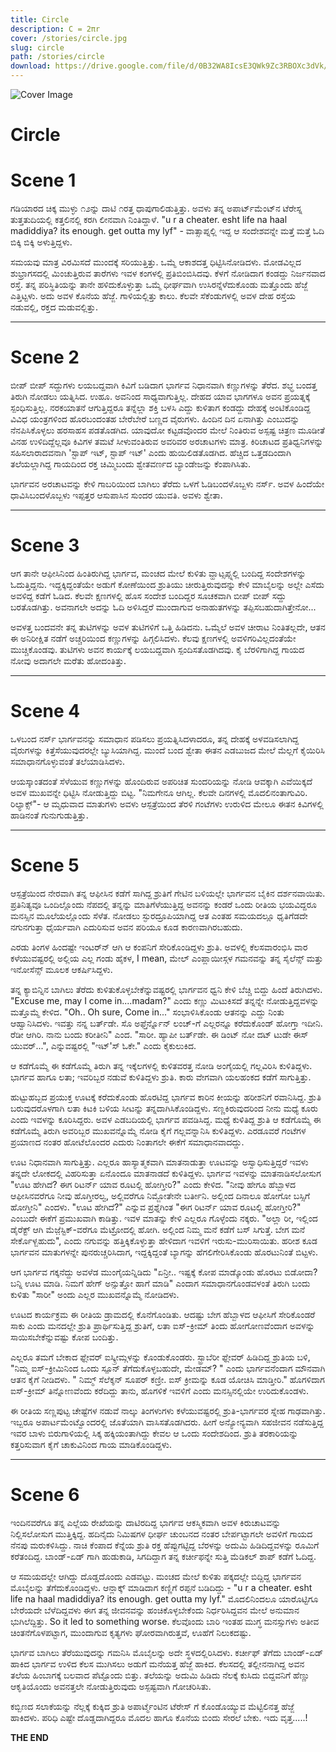 ```yaml
---
title: Circle
description: ​C = 2πr
cover: /stories/circle.jpg
slug: circle
path: /stories/circle
download: https://drive.google.com/file/d/0B32WA8IcsE3QWk9Zc3RBOXc3dVk/view?usp=drive_link&resourcekey=0-0N5ZQM6SVSRDqyoHADQgpA
---
```


![Cover Image](https://hegdeheartbeats.weebly.com/uploads/7/2/7/5/72751619/published/circle.jpg?1490989735)

# Circle


# Scene 1

ಗಡಿಯಾರದ ಚಿಕ್ಕ ಮುಳ್ಳು ೧೨ನ್ನು ದಾಟಿ ೧ರತ್ತ ಧಾಪುಗಾಲಿಡುತ್ತಿತ್ತು. ಅವಳು ತನ್ನ ಅಪಾರ್ಟ್‌ಮೆಂಟ್‌ನ ಟೆರೇಸ್ನ ತುತ್ತತುದಿಯಲ್ಲಿ ಕತ್ತಲಿನಲ್ಲಿ ಕರಗಿ ಲೀನವಾಗಿ ನಿಂತಿದ್ದಾಳೆ. "u r a cheater. esht life na haal madiddiya? its enough. get outta my lyf" - ವಾತ್ಸಾಪ್ನಲ್ಲಿ ಇದ್ದ ಆ ಸಂದೇಶವನ್ನೇ ಮತ್ತೆ ಮತ್ತೆ ಓದಿ ಬಿಕ್ಕಿ ಬಿಕ್ಕಿ ಅಳುತ್ತಿದ್ದಳು.

ಸಮಯವು ಮಾತ್ರ ವಿರಮಿಸದೆ ಮುಂದಕ್ಕೆ ಸರಿಯುತ್ತಿತ್ತು. ಒಮ್ಮೆ ಆಕಾಶದತ್ತ ಧಿಟ್ಟಿಸಿನೋಡಿದಳು. ಮೋಡವಿಲ್ಲದ ಶುಭ್ರಾಗಸದಲ್ಲಿ ಮಿಂಚುತ್ತಿರುವ ತಾರೆಗಳು ಇವಳ ಕಂಗಳಲ್ಲಿ ಪ್ರತಿಬಿಂಬಿಸಿದವು. ಕೆಳಗೆ ನೋಡಿದಾಗ ಕಂಡದ್ದು ನಿರ್ಜನವಾದ ರಸ್ತೆ. ತನ್ನ ಪರಿಸ್ಥಿತಿಯನ್ನು ತಾನೇ ಹಳಿದುಕೊಳ್ಳುತ್ತಾ ಒಮ್ಮೆ ಧೀರ್ಘವಾಗಿ ಉಸಿರನ್ನೆಳೆದುಕೊಂಡು ಮತ್ತೊಂದು ಹೆಜ್ಜೆ ಎತ್ತಿಟ್ಟಳು. ಅದು ಅವಳ ಕೊನೆಯ ಹೆಜ್ಜೆ. ಗಾಳಿಯಲ್ಲಿತ್ತು ಕಾಲು. ಕೆಲವೇ ಸೆಕೆಂಡುಗಳಲ್ಲಿ ಅವಳ ದೇಹ ರಸ್ತೆಯ ನಡುವಲ್ಲಿ, ರಕ್ತದ ಮಡುವಲ್ಲಿತ್ತು.

---

# Scene 2

ಬೀಪ್ ಬೀಪ್ ಸದ್ದುಗಳು ಲಯಬದ್ದವಾಗಿ ಕಿವಿಗೆ ಬಡಿದಾಗ ಭಾರ್ಗವ ನಿಧಾನವಾಗಿ ಕಣ್ಣುಗಳನ್ನು ತೆರೆದ. ಶಭ್ಧ ಬಂದತ್ತ ತಿರುಗಿ ನೋಡಲು ಯತ್ನಿಸಿದ. ಉಹೂ. ಅವನಿಂದ ಸಾಧ್ಯವಾಗುತ್ತಿಲ್ಲ. ದೇಹದ ಯಾವ ಭಾಗಗಳೂ ಅವನ ಪ್ರಯತ್ನಕ್ಕೆ ಸ್ಪಂಧಿಸುತ್ತಿಲ್ಲ. ನರಕಯಾತನೆ ಆಗುತ್ತಿದ್ದರೂ ತನ್ನೆಲ್ಲಾ ಶಕ್ತಿ ಬಳಸಿ ಎದ್ದು ಕುಳಿತಾಗ ಕಂಡದ್ದು ದೇಹಕ್ಕೆ ಅಂಟಿಕೊಂಡಿದ್ದ ವಿವಿಧ ಯಂತ್ರಗಳಿಂದ ಹೊರಬಂದಂತಹ ಬೇರೆಬೇರೆ ಬಣ್ಣದ ವೈರುಗಳು. ಹಿಂದಿನ ದಿನ ಏನಾಗಿತ್ತು ಎಂಬುದನ್ನು ನೆನಪಿಸಿಕೊಳ್ಳಲು ಹರಸಾಹಸ ಪಡತೊಡಗಿದ. ಯಾವುದೋ ಕಟ್ಟಡವೊಂದರ ಮೇಲೆ ನಿಂತಿರುವ ಅಸ್ಪಷ್ಟ ಚಿತ್ರಣ ಮೂಡೀತೆ ವಿನಹ ಉಳಿದಿದ್ದೆಲ್ಲವೂ ಕಿವಿಗಳ ತಮಟೆ ಸೀಳುವಂತಿರುವ ಅವರಿವರ ಅರಚಾಟಗಳು ಮಾತ್ರ. ಕಿರಿಚಾಟದ ಪ್ರತಿಧ್ವನಿಗಳನ್ನು ಸಹಿಸಲಾರಾದವನಾಗಿ 'ಸ್ಟಾಪ್ ಇಟ್, ಸ್ಟಾಪ್ ಇಟ್' ಎಂದು ಹುಯಿಲಿಡತೊಡಗಿದ. ಹೆಚ್ಚಿದ ಒತ್ತಡದಿಂದಾಗಿ ತಲೆಯಲ್ಲಾಗಿದ್ದ ಗಾಯದಿಂದ ರಕ್ತ ಚಿಮ್ಮಿಬಂದು ಶ್ವೇತವರ್ಣದ ಬ್ಯಾಂಡೇಜನ್ನು ಕೆಂಪಾಗಿಸಿತು.

ಭಾರ್ಗವನ ಅರಚಾಟವನ್ನು ಕೇಳಿ ಗಾಬರಿಯಿಂದ ಬಾಗಿಲು ತೆರೆದು ಒಳಗೆ ಓಡಿಬಂದಳೊಬ್ಬಳು ನರ್ಸ್. ಅವಳ ಹಿಂದೆಯೇ ಧಾವಿಸಿಬಂದಳೊಬ್ಬಳು ಇಪ್ಪತ್ತರ ಆಸುಪಾಸಿನ ಸುಂದರ ಯುವತಿ. ಅವಳು ಶ್ವೇತಾ.

---

# Scene 3

ಆಗ ತಾನೇ ಆಫೀಸಿನಿಂದ ಹಿಂತಿರುಗಿದ್ದ ಭಾರ್ಗವ, ಮಂಚದ ಮೇಲೆ ಕುಳಿತು ವ್ಹಾಟ್ಸಪ್ಪ್ನಲ್ಲಿ ಬಂದಿದ್ದ ಸಂದೇಶಗಳನ್ನು ಓದುತ್ತಿದ್ದನು. ಇದ್ದಕ್ಕಿದ್ದಂತೆಯೇ ಅಡುಗೆ ಕೋಣೆಯಿಂದ ಶ್ರುತಿಯು ಚೀರುತ್ತಿರುವುದನ್ನು ಕೇಳಿ ಮಾಬೈಲನ್ನು ಅಲ್ಲೇ ಎಸೆದು ಅವಳಿದ್ದ ಕಡೆಗೆ ಓಡಿದ. ಕೆಲವೇ ಕ್ಷಣಗಳಲ್ಲಿ ಹೊಸ ಸಂದೇಶ ಬಂದಿದ್ದರ ಸೂಚಕವಾಗಿ ಬೀಪ್ ಬೀಪ್ ಸದ್ದು ಬರತೊಡಗಿತ್ತು. ಅವನಾಗಲೇ ಅದನ್ನು ಓದಿ ಅಳಿಸಿದ್ದರೆ ಮುಂದಾಗುವ ಅನಾಹುತಗಳನ್ನು ತಪ್ಪಿಸಬಹುದಾಗಿತ್ತೇನೋ...

ಅವಳತ್ತ ಬಂದವನೇ ತನ್ನ ತುಟಿಗಳನ್ನು ಅವಳ ತುಟಿಗಳಿಗೆ ಒತ್ತಿ ಹಿಡಿದನು. ಒಮ್ಮೆಲೆ ಅವಳ ಚೀರಾಟ ನಿಂತಿತಲ್ಲದೇ, ಆತನ ಈ ಅನಿರೀಕ್ಷಿತ ನಡೆಗೆ ಅಚ್ಚರಿಯಿಂದ ಕಣ್ಣುಗಳನ್ನು ಹಿಗ್ಗಲಿಸಿದಳು. ಕೆಲವು ಕ್ಷಣಗಳಲ್ಲಿ ಅವಳಿಗರಿವಿಲ್ಲದಂತೆಯೇ ಮುಚ್ಚಿಕೊಂಡವು. ತುಟಿಗಳು ಅವನ ಕಾರ್ಯಕ್ಕೆ ಲಯಬದ್ದವಾಗಿ ಸ್ಪಂದಿಸತೊಡಗಿದವು. ಕೈ ಬೆರಳಿಗಾಗಿದ್ದ ಗಾಯದ ನೋವು ಅದಾಗಲೇ ಮರೆತು ಹೋದಂತಿತ್ತು.

---

# Scene 4

ಒಳಬಂದ ನರ್ಸ್ ಭಾರ್ಗವನನ್ನು ಸಮಾಧಾನ ಪಡಿಸಲು ಪ್ರಯತ್ನಿಸಿದಳಾದರೂ, ತನ್ನ ದೇಹಕ್ಕೆ ಅಳವಡಿಸಲಾಗಿದ್ದ ವೈರುಗಳನ್ನು ಕಿತ್ತೆಸೆಯುವುದರಲ್ಲೇ ಬ್ಯುಸಿಯಾಗಿದ್ದ. ಮುಂದೆ ಬಂದ ಶ್ವೇತಾ ಈತನ ಎಡಬುಜದ ಮೇಲೆ ಮೆಲ್ಲಗೆ ಕೈಯಿರಿಸಿ ಸಮಾಧಾನಗೊಳ್ಳುವಂತೆ ತಲೆಯಾಡಿಸಿದಳು.

ಆಯಸ್ಕಾಂತದಂತೆ ಸೆಳೆಯುವ ಕಣ್ಣುಗಳನ್ನು ಹೊಂದಿರುವ ಅಪರಿಚಿತ ಸುಂದರಿಯನ್ನು ನೋಡಿ ಆವಕ್ಕಾಗಿ ಎವೆಯಿಕ್ಕದೆ ಅವಳ ಮುಖವನ್ನೇ ಧಿಟ್ಟಿಸಿ ನೋಡುತ್ತಿದ್ದು ಬಿಟ್ಟ. "ನಿಮಗೇನೂ ಆಗಿಲ್ಲ. ಕೆಲವೇ ದಿನಗಳಲ್ಲಿ ಮೊದಲಿನಂತಾಗುವಿರಿ. ರಿಲ್ಯಾಕ್ಸ್"- ಆ ಮೃಧುವಾದ ಮಾತುಗಳು ಅವಳು ಆಸ್ಪತ್ರೆಯಿಂದ ತೆರಳಿ ಗಂಟೆಗಳು ಉರುಳಿದ ಮೇಲೂ ಈತನ ಕಿವಿಗಳಲ್ಲಿ ಹಾಡಿನಂತೆ ಗುನುಗುಡುತ್ತಿತ್ತು.

---

# Scene 5
ಆಸ್ಪತ್ರೆಯಿಂದ ನೇರವಾಗಿ ತನ್ನ ಆಫೀಸಿನ ಕಡೆಗೆ ಸಾಗಿದ್ದ ಶ್ರುತಿಗೆ ಗೇಟಿನ ಬಳಿಯಲ್ಲೇ ಭಾರ್ಗವನ ಬೈಕಿನ ದರ್ಶನವಾಯಿತು. ಪ್ರತಿನಿತ್ಯವೂ ಒಂದಿಲ್ಲೊಂದು ನೆಪದಲ್ಲಿ ತನ್ನನ್ನು ಮಾತಿಗೆಳೆಯುತ್ತಿದ್ದ ಅವನನ್ನು ಕಂಡರೆ ಒಂದು ರೀತಿಯ ಭಯವಿದ್ದರೂ ಮನಸ್ಸಿನ ಮೂಲೆಯಲ್ಲೊಂದು ಸೆಳೆತ. ನೋಡಲು ಸ್ಫುರದ್ರೂಪಿಯಾಗಿದ್ದ ಆತ ಎಂತಹ ಸಮಯದಲ್ಲೂ ಧೃತಿಗೆಡದೇ ನಗುನಗುತ್ತಾ ಧೈರ್ಯವಾಗಿ ಎದುರಿಸುವ ಅವನ ಪರಿಯೂ ಕೂಡ ಕಾರಣವಾಗಿರಬಹುದು.

ಎರಡು ತಿಂಗಳ ಹಿಂದಷ್ಟೇ ಇಂಟರ್‌ನ್ ಆಗಿ ಆ ಕಂಪನಿಗೆ ಸೇರಿಕೊಂಡಿದ್ದಳು ಶ್ರುತಿ. ಅವಳಲ್ಲಿ ಕೆಲಸವಾರಂಭಿಸಿ ವಾರ ಕಳೆಯುವಷ್ಟರಲ್ಲಿ ಅಲ್ಲಿಯ ಎಲ್ಲ ಗಂಡು ಹೈಕಳ, I mean, ಮೇಲ್ ಎಂಪ್ಲಾಯೀಸ್ಗಳ ಗಮನವನ್ನು ತನ್ನ ಸೈಲೆನ್ಸ್ ಮತ್ತು ಇನೋಸೆನ್ಸ್ ಮೂಲಕ ಆಕರ್ಷಿಸಿದ್ದಳು.

ತನ್ನ ಕ್ಯಾಬಿನ್ನಿನ ಬಾಗಿಲು ತೆರೆದು ಕುಳಿತುಕೊಳ್ಳಬೇಕೆನ್ನುವಷ್ಟರಲ್ಲಿ ಭಾರ್ಗವನ ಧ್ವನಿ ಕೇಳಿ ಬೆಚ್ಚಿ ಬಿದ್ದು ಹಿಂದೆ ತಿರುಗಿದಳು. "Excuse me, may I come in....madam?" ಎಂದು ಕಣ್ಣು ಮಿಟುಕಿಸದೆ ತನ್ನನ್ನೇ ನೋಡುತ್ತಿದ್ದವಳನ್ನು ಮತ್ತೊಮ್ಮೆ ಕೇಳಿದ. "Oh.. Oh sure, Come in..." ಸಂಭಾಳಿಸಿಕೊಂಡು ಆತನನ್ನು ಎದ್ದು ನಿಂತು ಆಹ್ವಾನಿಸಿದಳು. ಇವತ್ತು ನನ್ನ ಬರ್ತ್‌ಡೇ. ಸೊ ಅಫ್ತೆರ್ನ್ನೊನ್ ಲಂಚ್-ಗೆ ಎಲ್ಲರನ್ನೂ ಕರೆದುಕೊಂಡ್ ಹೋಗ್ತಾ ಇದೀನಿ. ರೆಡೀ ಆಗಿರಿ. ನಾನು ಬಂದು ಕರೀತೀನಿ" ಎಂದ. "ಸಾರೀ. ಹ್ಯಾಪೀ ಬರ್ತ್‌ಡೇ. ಈ ಡಿಂಟ್ ನೋ ದಟ್ ಟುಡೇ ಈಸ್ ಯುವರ್...", ಎನ್ನುವಷ್ಟರಲ್ಲಿ "ಇಟ್'ಸ್ ಓಕೇ." ಎಂದು ಕೈಕುಲುಕಿದ.

ಆ ಕಡೆಗೊಮ್ಮೆ ಈ ಕಡೆಗೊಮ್ಮೆ ತಿರುಗಿ ತನ್ನ ಇಕ್ಕೆಲಗಳಲ್ಲಿ ಕುಳಿತವರತ್ತ ನೋಡಿ ಅಂಗೈಯಲ್ಲಿ ಗಲ್ಲವಿರಿಸಿ ಕುಳಿತಿದ್ದಳು. ಭಾರ್ಗವ ಹಾಗೂ ಲತಾ; ಇವರಿಬ್ಬರ ನಡುವೆ ಕುಳಿತಿದ್ದಳು ಶ್ರುತಿ. ಕಾರು ವೇಗವಾಗಿ ಯಲಹಂಕದ ಕಡೆಗೆ ಸಾಗುತ್ತಿತ್ತು.

ಹುಟ್ಟುಹಬ್ಬದ ಪ್ರಯುಕ್ತ ಊಟಕ್ಕೆ ಕರೆದುಕೊಂಡು ಹೊರಟಿದ್ದ ಭಾರ್ಗವ ಕಾರಿನ  ಕೀಯನ್ನು ಹರೀಶನಿಗೆ ರವಾನಿಸಿದ್ದ. ಶ್ರುತಿ ಬರುವುದರೊಳಗಾಗಿ ಲತಾ ಕಿಟಕಿ ಬಳಿಯ ಸೀಟನ್ನು ತನ್ನದಾಗಿಸಿಕೊಂಡಿದ್ದಳು. ಸಣ್ಣಕಿರುವುದರಿಂದ ನೀನು ಮಧ್ಯೆ ಕೂರು ಎಂದು ಇವಳನ್ನು ಕೂರಿಸಿದ್ದರು. ಅವಳ ಎಡಬದಿಯಲ್ಲಿ ಭಾರ್ಗವ ಪವಡಿಸಿದ್ದ. ಮಧ್ಯೆ ಕುಳಿತಿದ್ದ ಶ್ರುತಿ ಆ ಕಡೆಗೊಮ್ಮೆ ಈ ಕಡೆಗೊಮ್ಮೆ ತಿರುಗಿ ಅವರಿಬ್ಬರ ಮುಖವನ್ನೊಮ್ಮೆ ನೋಡಿ ಕೈಗೆ ಗಲ್ಲವನ್ನಾನಿಸಿ ಕುಳಿತಿದ್ದಳು.  ಎರಡೂವರೆ ಗಂಟೆಗಳ ಪ್ರಯಾಣದ ನಂತರ ಹೋಟೆಲೊಂದರ ಎದುರು ನಿಂತಾಗಲೇ ಈಕೆಗೆ ಸಮಾಧಾನವಾದದ್ದು.

ಊಟ ನಿಧಾನವಾಗಿ ಸಾಗುತ್ತಿತ್ತು. ಎಲ್ಲರೂ ಹಾಸ್ಯಾತ್ಮಕವಾಗಿ ಮಾತನಾಡುತ್ತಾ ಊಟವನ್ನು ಅಸ್ವಾಧಿಸುತ್ತಿದ್ದರೆ ಇವಳು ತನ್ನದೇ ಲೋಕದಲ್ಲಿ ವಿಹರಿಸುತ್ತಾ ಏನೊಂದೂ ಮಾತನಾಡದೆ ಕುಳಿತಿದ್ದಳು. ಭಾರ್ಗವ ಇವಳನ್ನು ಮಾತನಾಡಿಸಲೋಸುಗ "ಊಟ ಹೇಗಿದೆ? ಈಗ ರಿಟರ್ನ್ ಯಾವ ರೂಟಲ್ಲಿ ಹೋಗ್ತೀರಿ?" ಎಂದು ಕೇಳಿದ. "ನೀವು ಹೇಗೂ ಹೆಬ್ಬಾಳದ ಆಫೀಸಿನವರೆಗೂ ನೀವು ಹೊಗ್ತೀರಲ್ವ, ಅಲ್ಲಿವರೆಗೂ ನಿಮ್ಜೋತೇನೇ ಬರ್ತೀನಿ. ಅಲ್ಲಿಂದ ದಿನಾಲೂ ಹೋಗೋ ಬಸ್ಸಿಗೆ ಹೋಗ್ತೀನಿ" ಎಂದಳು. "ಊಟ ಹೇಗಿದೆ?" ಎನ್ನುವ ಪ್ರಶ್ನೆಗಿಂತ "ಈಗ ರಿಟರ್ನ್ ಯಾವ ರೂಟಲ್ಲಿ ಹೋಗ್ತೀರಿ?" ಎಂಬುದೇ ಈಕೆಗೆ ಪ್ರಮುಖವಾಗಿ ಕಾಡಿತ್ತು.  ಇವಳ ಮಾತನ್ನು ಕೇಳಿ ಎಲ್ಲರೂ ಗೊಳ್ಳೆಂದು ನಕ್ಕರು. "ಅಲ್ಲಾ ರೀ, ಇಲ್ಲಿಂದ ಡೈರೆಕ್ಟ್ ಆಗಿ ಮೆಜ಼ೆಸ್ಟಿಕ್-ವರೆಗೂ ಮೆಟ್ರೋದಲ್ಲಿ ಹೋಗಿ. ಅಲ್ಲಿಂದ ನಿಮ್ಮ ಮನೆ ಕಡೆಗೆ ಬಸ್ ಸಿಗುತ್ತೆ. ಬೇಗ ಮನೆ ಸೇರ್ಕೊಳ್ಬಹುದು", ಎಂದು ನಗುವನ್ನು ಹತ್ತಿಕ್ಕಿಕೊಳ್ಳುತ್ತಾ ಹೇಳಿದಾಗ ಇವಳಿಗೆ ಇರುಸು-ಮುರಿಸಾಯಿತು. ಹರೀಶ ಕೂಡ ಭಾರ್ಗವನ ಮಾತುಗಳನ್ನೇ ಪುನರುಚ್ಚರಿಸಿದಾಗ, ಇದ್ದಕ್ಕಿದ್ದಂತೆ ಬ್ಯಾಗನ್ನು ಹೆಗಲಿಗೇರಿಸಿಕೊಂಡು ಹೊರಟುನಿಂತೆ ಬಿಟ್ಟಳು.

ಆಗ ಭಾರ್ಗವ ಗಕ್ಕನೆದ್ದು ಅವಳೆಡ ಮುಂಗೈಯನ್ನಿಡಿದು  "ಏನ್ರೀ.. ಇಷ್ಟಕ್ಕೆ  ಕೋಪ ಮಾಡ್ಕೊಂಡು ಹೊರಟು ಬಿಡೋದಾ? ಬನ್ನಿ ಊಟ ಮಾಡಿ. ನಿಮಗೆ ಹೇಗ್ ಅನ್ಸುತ್ತೋ ಹಾಗೆ ಮಾಡಿ" ಎಂದಾಗ ಸಮಾಧಾನಗೊಂಡವಳಂತೆ ತಿರುಗಿ ಬಂದು ಕುಳಿತು "ಸಾರೀ" ಅಂದು ಎಲ್ಲರ ಮುಖವನ್ನೊಮ್ಮೆ  ನೋಡಿದಳು.

ಊಟದ ಕಾರ್ಯಕ್ರಮ ಈ ರೀತಿಯ ಡ್ರಾಮದಲ್ಲಿ ಕೊನೆಗೊಂಡಿತು. ಆದಷ್ಟು ಬೇಗ ಹೆಬ್ಬಾಳದ ಆಫೀಸಿಗೆ ಸೇರಿಕೊಂಡರೆ ಸಾಕು ಎಂದು ಮನದಲ್ಲೇ ಶ್ರುತಿ ಪ್ರಾರ್ಥಿಸುತ್ತಿದ್ದ ಶ್ರುತಿಗೆ, ಲತಾ ಐಸ್-ಕ್ರೀಮ್ ತಿಂದು ಹೋಗೋಣವೆಂದಾಗ ಅವಳನ್ನು ಸಾಯಿಸಬೇಕೆನ್ನುವಷ್ಟು ಕೋಪ ಬಂದಿತ್ತು.

ಎಲ್ಲರೂ ತಮಗೆ ಬೇಕಾದ ಫ್ಲೇವರ್ ಐಸ್ಕ್ರೀಮ್ಗಳನ್ನು ಕೊಂಡುಕೊಂಡರು. ಸ್ಟ್ರಾಬೆರೀ ಫ್ಲೇವರ್ ಹಿಡಿದಿದ್ದ ಶ್ರುತಿಯ ಬಳಿ, "ನಿಮ್ಮ ಐಸ್-ಕ್ರೀಮಿನಿಂದ ಒಂದು ಸ್ಪೂನ್ ತೆಗೆದುಕೊಳ್ಳಬಹುದೇ, ಮೇಡಮ್? " ಎಂದು ಭಾರ್ಗವನೆಂದಾಗ ಮೌನವಾಗಿ ಆತನ ಕೈಗೆ ನೀಡಿದಳು. " ನಿಮ್ಮ್ ಸೆಲೆಕ್ಶನ್ ಸೂಪರ್ ಕಣ್ರೀ. ಐಸ್ ಕ್ರೀಮನ್ನು ಕೂಡ ಯೋಚಿಸಿ ಮಾಡ್ತೀರಿ." ಹೊಗಳಿದಾಗ ಐಸ್-ಕ್ರೀಮ್ ತಿನ್ನೋಣವೆಂದು ಕರೆದಿದ್ದು ತಾನು, ಹೊಗಳಿಕೆ ಇವಳಿಗೆ ಎಂದು ಮನಸ್ಸಿನಲ್ಲಿಯೇ ಉರಿದುಕೊಂಡಳು.

ಈ ರೀತಿಯ ಸಣ್ಣಪುಟ್ಟ ಚೇಷ್ಟೆಗಳ ನಡುವೆ ನಾಲ್ಕು ತಿಂಗಳುಗಳು ಕಳೆಯುವಷ್ಟರಲ್ಲಿ ಶ್ರುತಿ-ಭಾರ್ಗವರ ಸ್ನೇಹ ಗಾಢವಾಗಿತ್ತು. ಇಬ್ಬರೂ ಅಪಾರ್ಟಮೆಂಟ್ವೊಂದರಲ್ಲಿ ಜೊತೆಯಾಗಿ ವಾಸಿಸತೊಡಗಿದರು. ಹೀಗೆ ಅನ್ಯೋನ್ಯವಾಗಿ ಸಹಜೀವನ ನಡೆಸುತ್ತಿದ್ದ ಇವರ ಬಾಳು ಬಿರುಗಾಳಿಯಲ್ಲಿ ಸಿಕ್ಕ ಹಕ್ಕಿಯಂತಾಗಿದ್ದು ಕೇವಲ ಆ ಒಂದು ಸಂದೇಶದಿಂದ. ಶ್ರುತಿ ತರಕಾರಿಯನ್ನು ಕತ್ತರಿಸುವಾಗ ಕೈಗೆ ಚಾಕುವಿನಿಂದ ಗಾಯ ಮಾಡಿಕೊಂಡಿದ್ದಳು.

---

# Scene 6

ಇಂದಿನವರೆಗೂ ತನ್ನ ಎಲ್ಲೆಯ ರೇಖೆಯನ್ನು ದಾಟಿರದಿದ್ದ ಭಾರ್ಗವ ಆಕಸ್ಮಿಕವಾಗಿ ಅವಳ ಕಿರುಚಾಟವನ್ನು ನಿಲ್ಲಿಸಲೋಸುಗ ಮುತ್ತಿಕ್ಕಿದ್ದ. ಹದಿನೈದು ನಿಮಿಷಗಳ ಧೀರ್ಘ ಚುಂಬನದ ನಂತರ ಬೇರ್ಪಟ್ಟಾಗಲೇ ಅವಳಿಗೆ ಗಾಯದ ನೆನಪು ಮರುಕಳಿಸಿದ್ದು. ನಾಚಿ ಕೆಂಪಾದ ಕೆನ್ನೆಯ ಶ್ರುತಿ ರಕ್ತ ಹೆಪ್ಪುಗಟ್ಟಿದ್ದ ಬೆರಳನ್ನು ಅದುಮಿ ಹಿಡಿದಿದ್ದವಳನ್ನು ರೂಮಿಗೆ ಕರೆತಂದಿದ್ದ. ಬಾಂಡ್-ಏಡ್ ಗಾಗಿ ಹುಡುಕಾಡಿ, ಸಿಗದಿದ್ದಾಗ ತನ್ನ ಕರ್ಚೀಫನ್ನೇ ಸುತ್ತಿ ಮೆಡಿಕಲ್ ಶಾಪ್ ಕಡೆಗೆ ಓದಿದ್ದ.

ಆ ಸಮಯದಲ್ಲೇ ಆಗಿದ್ದು ದೊಡ್ಡದೊಂದು ಎಡವಟ್ಟು. ಮಂಚದ ಮೇಲೆ ಕುಳಿತು ಪಕ್ಕದಲ್ಲೇ ಬಿದ್ದಿದ್ದ ಭಾರ್ಗವನ ಮೊಬೈಲನ್ನು ತೆಗೆದುಕೊಂಡಿದ್ದಳು. ಆನ್ಲಾಕ್ಕ್ ಮಾಡಿದಾಗ ಕಣ್ಣಿಗೆ ರಪ್ಪನೆ ಬಡಿದಿದ್ದು - "u r a cheater. esht life na haal madiddiya? its enough. get outta my lyf." ಮೊದಲಿನಿಂದಲೂ ಯಾರೊಟ್ಟಿಗೂ ಬೇರೆಯದೇ ಬೆಳೆದಿದ್ದವಳು ಈಗ ತನ್ನ ಜೀವನವನ್ನು ಹಂಚಿಕೊಳ್ಳಬೇಕೆಂದು ನಿರ್ಧರಿಸಿದ್ದವನ ಮೇಲೆ ಅನುಮಾನ ಭುಗಿಲೆದ್ದಿತ್ತು. So it led to something worse. ಕೆಲವೊಂದು ಬಾರಿ ಇಂತಹ ಮುಗ್ಧ ಮನಸ್ಸುಗಳು ಅತೀವ ಚಿಂತನೆಗೊಳಪಟ್ಟಾಗ, ಮುಂದಾಗುವ ಕೃತ್ಯಗಳು ಘೋರವಾಗಿರುತ್ತವೆ, ಊಹೆಗೆ ನಿಲುಕದಷ್ಟು.

ಭಾರ್ಗವ ಬಾಗಿಲು ತೆರೆಯುವುದನ್ನು ಗಮನಿಸಿ ಮೊಬೈಲನ್ನು ಅದೇ ಸ್ಥಳದಲ್ಲಿರಿಸಿದಳು. ಕರ್ಚೀಫ್ ತೆಗೆದು ಬಾಂಡ್-ಏಡ್ ಹಾಕಿದ ಭಾರ್ಗವ ಉಳಿದ ಕೆಲಸ ಮುಗಿಸಲು ಅಡುಗೆ ಮನೆಯತ್ತ ಹೆಜ್ಜೆ ಹಾಕಿದ. ಕೆಲಸದಲ್ಲಿ ತಲ್ಲೀನನಾಗಿದ್ದ ಅವನ ತಲೆಯ ಹಿಂಬಾಗಕ್ಕೆ ಬಲವಾದ ಪೆಟ್ಟೊಂದು ಬಿತ್ತು. ತಲೆಯನ್ನು ಅದುಮಿ ಹಿಡಿದು ನೆಲಕ್ಕೆ ಕುಸಿದು ಬಿದ್ದವನಿಗೆ ಹೆಣ್ಣು ಆಕೃತಿಯೊಂದು ಅವನತ್ತಲೇ ನೋಡುತ್ತಿರುವುದು ಅಸ್ಪಷ್ಟವಾಗಿ ಗೋಚರಿಸಿತು.

ಕಬ್ಬಿಣದ ಸಲಾಕೆಯನ್ನು ನೆಲ್ಲಕ್ಕೆ ಕುಕ್ಕಿದ ಶ್ರುತಿ ಅಪಾರ್ಟ್ಮೆಂಟಿನ ಟೆರೇಸ್ ಗೆ ಕೊಂಡೊಯ್ಯುವ ಮೆಟ್ಟಿಲಿನತ್ತ ಹೆಜ್ಜೆ ಹಾಕಿದಳು.  ​ಪರಿಧಿ ಎಷ್ಟೇ ದೊಡ್ಡದಾಗಿದ್ದರೂ ಮೊದಲ ಹಾಗೂ ಕೊನೆಯ ಬಿಂದು ಸೇರಲೆ ಬೇಕು. ಇದು ವೃತ್ತ.....!


**THE END**
